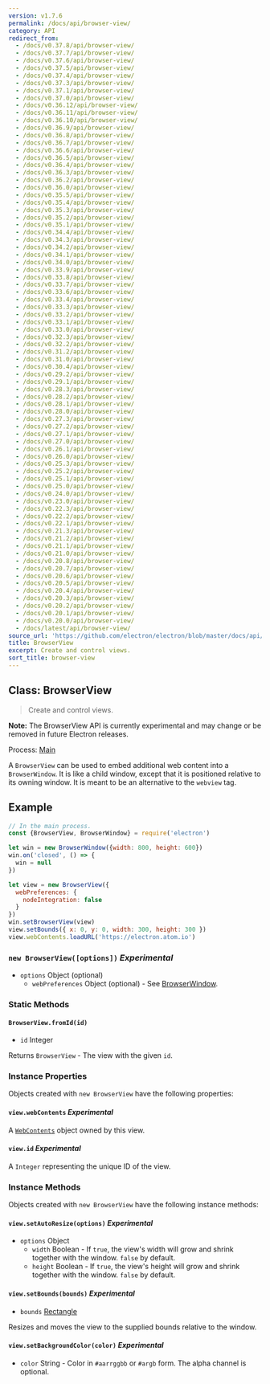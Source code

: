 ```yaml
---
version: v1.7.6
permalink: /docs/api/browser-view/
category: API
redirect_from:
  - /docs/v0.37.8/api/browser-view/
  - /docs/v0.37.7/api/browser-view/
  - /docs/v0.37.6/api/browser-view/
  - /docs/v0.37.5/api/browser-view/
  - /docs/v0.37.4/api/browser-view/
  - /docs/v0.37.3/api/browser-view/
  - /docs/v0.37.1/api/browser-view/
  - /docs/v0.37.0/api/browser-view/
  - /docs/v0.36.12/api/browser-view/
  - /docs/v0.36.11/api/browser-view/
  - /docs/v0.36.10/api/browser-view/
  - /docs/v0.36.9/api/browser-view/
  - /docs/v0.36.8/api/browser-view/
  - /docs/v0.36.7/api/browser-view/
  - /docs/v0.36.6/api/browser-view/
  - /docs/v0.36.5/api/browser-view/
  - /docs/v0.36.4/api/browser-view/
  - /docs/v0.36.3/api/browser-view/
  - /docs/v0.36.2/api/browser-view/
  - /docs/v0.36.0/api/browser-view/
  - /docs/v0.35.5/api/browser-view/
  - /docs/v0.35.4/api/browser-view/
  - /docs/v0.35.3/api/browser-view/
  - /docs/v0.35.2/api/browser-view/
  - /docs/v0.35.1/api/browser-view/
  - /docs/v0.34.4/api/browser-view/
  - /docs/v0.34.3/api/browser-view/
  - /docs/v0.34.2/api/browser-view/
  - /docs/v0.34.1/api/browser-view/
  - /docs/v0.34.0/api/browser-view/
  - /docs/v0.33.9/api/browser-view/
  - /docs/v0.33.8/api/browser-view/
  - /docs/v0.33.7/api/browser-view/
  - /docs/v0.33.6/api/browser-view/
  - /docs/v0.33.4/api/browser-view/
  - /docs/v0.33.3/api/browser-view/
  - /docs/v0.33.2/api/browser-view/
  - /docs/v0.33.1/api/browser-view/
  - /docs/v0.33.0/api/browser-view/
  - /docs/v0.32.3/api/browser-view/
  - /docs/v0.32.2/api/browser-view/
  - /docs/v0.31.2/api/browser-view/
  - /docs/v0.31.0/api/browser-view/
  - /docs/v0.30.4/api/browser-view/
  - /docs/v0.29.2/api/browser-view/
  - /docs/v0.29.1/api/browser-view/
  - /docs/v0.28.3/api/browser-view/
  - /docs/v0.28.2/api/browser-view/
  - /docs/v0.28.1/api/browser-view/
  - /docs/v0.28.0/api/browser-view/
  - /docs/v0.27.3/api/browser-view/
  - /docs/v0.27.2/api/browser-view/
  - /docs/v0.27.1/api/browser-view/
  - /docs/v0.27.0/api/browser-view/
  - /docs/v0.26.1/api/browser-view/
  - /docs/v0.26.0/api/browser-view/
  - /docs/v0.25.3/api/browser-view/
  - /docs/v0.25.2/api/browser-view/
  - /docs/v0.25.1/api/browser-view/
  - /docs/v0.25.0/api/browser-view/
  - /docs/v0.24.0/api/browser-view/
  - /docs/v0.23.0/api/browser-view/
  - /docs/v0.22.3/api/browser-view/
  - /docs/v0.22.2/api/browser-view/
  - /docs/v0.22.1/api/browser-view/
  - /docs/v0.21.3/api/browser-view/
  - /docs/v0.21.2/api/browser-view/
  - /docs/v0.21.1/api/browser-view/
  - /docs/v0.21.0/api/browser-view/
  - /docs/v0.20.8/api/browser-view/
  - /docs/v0.20.7/api/browser-view/
  - /docs/v0.20.6/api/browser-view/
  - /docs/v0.20.5/api/browser-view/
  - /docs/v0.20.4/api/browser-view/
  - /docs/v0.20.3/api/browser-view/
  - /docs/v0.20.2/api/browser-view/
  - /docs/v0.20.1/api/browser-view/
  - /docs/v0.20.0/api/browser-view/
  - /docs/latest/api/browser-view/
source_url: 'https://github.com/electron/electron/blob/master/docs/api/browser-view.md'
title: BrowserView
excerpt: Create and control views.
sort_title: browser-view
---
```




<!--


                                      ::::
                                    :o+//+o:
                                    +o    oo-
                                    :o+//oo/+o/
                                      -::-   -oo:
                                               /s/
                      -::::::::-                :s/  :::--
                  :+oo+////////+:        -:/+oo/ :s:-///++oo+:
                /o+:                -/+oo+/:-     +o-      -:+o:
               /s:              -:+o+/:           -o+         :s/
              -s/            -/oo/:                /s-         +s-
              -s/         -/oo/-                   -s/         /s-
               oo       :+o/-                       oo         oo
               -s/    :oo/                          /s-       /s-
                :s/ :oo:              -::-          /s-      /s:
                  -+o/               /ssss/         :s:    -+o-
                 :o+--               /ssss/         :s:   :o+-
                :s/  +o:              -::-          /s-   --
               -s/    :+o/-                         /s-
               oo       -+o+-                       oo
              -s/         -/oo/-                   -s/
             -+soo+:         -/oo/:                /s-      /oooo+-
             o+   :s:           -:+o+/:-          -o+      /s:  -oo
             oo:--/s:       ::      -:+oo+/:-     -/-      /s/--:o+
              :+++/-        :s:          -:/+ooo++//////++oo//+o+:
                             /s:                --::::::--
                              /s/              /s-
                               :oo:          :oo:
                                 /oo/-    -/oo/
                                   -/+oooo+/-





                   _______  _______  _______  _______  __
                  |       ||       ||       ||       ||  |
                  |  _____||_     _||   _   ||    _  ||  |
                  | |_____   |   |  |  | |  ||   |_| ||  |
                  |_____  |  |   |  |  |_|  ||    ___||__|
                   _____| |  |   |  |       ||   |     __
                  |_______|  |___|  |_______||___|    |__|


    This file is generated automatically, so it should not be edited.

    To make changes, head over to the electron/electron repository:

    https://github.com/electron/electron/blob/master/docs/api/browser-view.md

    Thanks!

-->
## Class: BrowserView

> Create and control views.

**Note:** The BrowserView API is currently experimental and may change or be removed in future Electron releases.

Process: [Main]({{site.baseurl}}/docs/glossary#main-process)

A `BrowserView` can be used to embed additional web content into a `BrowserWindow`. It is like a child window, except that it is positioned relative to its owning window. It is meant to be an alternative to the `webview` tag.

## Example

```javascript
// In the main process.
const {BrowserView, BrowserWindow} = require('electron')

let win = new BrowserWindow({width: 800, height: 600})
win.on('closed', () => {
  win = null
})

let view = new BrowserView({
  webPreferences: {
    nodeIntegration: false
  }
})
win.setBrowserView(view)
view.setBounds({ x: 0, y: 0, width: 300, height: 300 })
view.webContents.loadURL('https://electron.atom.io')
```

### `new BrowserView([options])` _Experimental_

*   `options` Object (optional)
    *   `webPreferences` Object (optional) - See [BrowserWindow]({{site.baseurl}}/docs/api/browser-window).

### Static Methods

#### `BrowserView.fromId(id)`

*   `id` Integer

Returns `BrowserView` - The view with the given `id`.

### Instance Properties

Objects created with `new BrowserView` have the following properties:

#### `view.webContents` _Experimental_

A [`WebContents`]({{site.baseurl}}/docs/api/web-contents) object owned by this view.

#### `view.id` _Experimental_

A `Integer` representing the unique ID of the view.

### Instance Methods

Objects created with `new BrowserView` have the following instance methods:

#### `view.setAutoResize(options)` _Experimental_

*   `options` Object
    *   `width` Boolean - If `true`, the view's width will grow and shrink together with the window. `false` by default.
    *   `height` Boolean - If `true`, the view's height will grow and shrink together with the window. `false` by default.

#### `view.setBounds(bounds)` _Experimental_

*   `bounds` [Rectangle]({{site.baseurl}}/docs/api/structures/rectangle)

Resizes and moves the view to the supplied bounds relative to the window.

#### `view.setBackgroundColor(color)` _Experimental_

*   `color` String - Color in `#aarrggbb` or `#argb` form. The alpha channel is optional.
